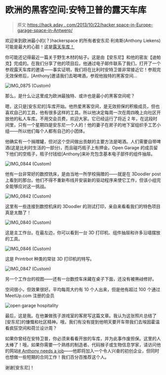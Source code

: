 # 欧洲的黑客空间:安特卫普的露天车库

> 原文:[https://hack aday . com/2013/10/22/hacker space-in-Europe-garage-space-in-Antwerp/](https://hackaday.com/2013/10/22/hackerspacing-in-europe-garage-space-in-antwerp/)

欢迎来到欧洲最小的(？)hackerspace 的所有者安东尼·利肯斯(Anthony Liekens)可能是最大的心脏！这是[露天车库！](http://www.meetup.com/OpenGarage/)

你可能还记得最近一篇关于野生木材的帖子。这是由【安东尼】和他的密友【迪帕克】完成的。在我们分享了他的项目后，他通过电子邮件联系了我们，打开了一个参观露天车库的邀请——事实证明，我们将在比利时安特卫普非常接近它！参观完无效保修后，[Anthony]邀请我们去喝啤酒，参观他独特的黑客空间…

![IMG_0875 (Custom)](../Images/7f988a0db113f0a418d2bfcae8ae7cb5.png)

那么，是什么让这里成为欧洲最独特、或许也是最小的黑客空间呢？

嗯，这只是[安东尼的]车库开始。他热爱黑客空间，是无效担保的积极成员，但也喜欢自己的工具，他有很多这样的工具。所以他决定每周一次在周四晚上向社区开放他的私人车库。不用交会员费，欢迎大家。它已经运行了将近 2 年，在这段时间里，只有一个星期四是安东尼一个人的！他的妻子在房子的地下室组织手工艺小组——所以他们每个人都有自己的小团体。

他确实有一个捐赠罐，但对这个空间做出贡献的主要方法是喝酒。人们需要自带啤酒(这是比利时生活的一部分)，而且碰巧瓶子上有押金。Open Garage 的成员留下他们的空瓶子，瓶子付钱给[Anthony]来补充包含基本电子部件的组件抽屉。

![IMG_0844 (Custom)](../Images/12a4c5df55200757d9279cfde713f5ef.png)

他有一台非常好的数控铣床，是由当地一所学校捐赠的——就是在 3Doodler post 上看到的那台。他们不得不重新布线并安装新的驱动程序来使它工作，但该小组完全能够应对这一挑战。

![IMG_0842 (Custom)](../Images/4a03221db79855d974d0014de4847db8.png)

这里有一些连接到数控机床的 3Doodler 的测试打印，亲自来看看我们的特色项目真是太酷了！

![IMG_0840 (Custom)](../Images/eb64c28a2d99a96793efaf7398a18647.png)

这是主工作台。在最左边，你可以看到一台 3D 打印机、组件抽屉和许多沿墙摆放的工具。

![IMG_0846 (Custom)](../Images/f04806c0b4f49723e312129bad98e0e8.png)

这是 Printrbot 种类的常驻 3D 打印机的特写。

![IMG_0847 (Custom)](../Images/8d4820f4a9f1b5c8a163384c382ddc19.png)

另一个工作台的视图——还有一台数控车床藏在桌子下面，还没有被~~黑过~~修好。

空间很小，但效果很好。平均每周大约有 10 个人出来，但是他有超过 100 个通过 MeetUp.com 注册的会员

![open garage hospitality](../Images/d1e515509fab0041225fc81ca907ce5e.png)

最后，这是我。在他兼做孩子游戏室的客房写这篇文章。我认为这张照片总结了[安东尼]的慷慨和社区精神。哦，我们有没有提到他明天要开车带我们去埃因霍温看疯狂空间和荷兰设计周？

如果你曾经在安特卫普，你必须来看看开放的车库，并为此事作废担保。这里的人太棒了！哦，如果你需要一个熟练的制造者、代码猴子或生物信息学家，请访问他的网站[# Anthony needs a job](http://anthonyneedsajob.com/)——他即将加入一个令人兴奋的初创企业，但同时也想做一些短期的合同工作！我们百分百推荐这个人。

谢谢[安东尼]！